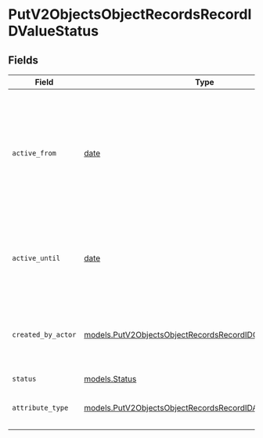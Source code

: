 # PutV2ObjectsObjectRecordsRecordIDValueStatus


## Fields

| Field                                                                                                                            | Type                                                                                                                             | Required                                                                                                                         | Description                                                                                                                      | Example                                                                                                                          |
| -------------------------------------------------------------------------------------------------------------------------------- | -------------------------------------------------------------------------------------------------------------------------------- | -------------------------------------------------------------------------------------------------------------------------------- | -------------------------------------------------------------------------------------------------------------------------------- | -------------------------------------------------------------------------------------------------------------------------------- |
| `active_from`                                                                                                                    | [date](https://docs.python.org/3/library/datetime.html#date-objects)                                                             | :heavy_check_mark:                                                                                                               | The point in time at which this value was made "active". `active_from` can be considered roughly analogous to `created_at`.      | 2023-01-01T15:00:00.000000000Z                                                                                                   |
| `active_until`                                                                                                                   | [date](https://docs.python.org/3/library/datetime.html#date-objects)                                                             | :heavy_check_mark:                                                                                                               | The point in time at which this value was deactivated. If `null`, the value is active.                                           | 2023-01-01T15:00:00.000000000Z                                                                                                   |
| `created_by_actor`                                                                                                               | [models.PutV2ObjectsObjectRecordsRecordIDCreatedByActor13](../models/putv2objectsobjectrecordsrecordidcreatedbyactor13.md)       | :heavy_check_mark:                                                                                                               | The actor that created this value.                                                                                               | {<br/>"type": "workspace-member",<br/>"id": "50cf242c-7fa3-4cad-87d0-75b1af71c57b"<br/>}                                         |
| `status`                                                                                                                         | [models.Status](../models/status.md)                                                                                             | :heavy_check_mark:                                                                                                               | N/A                                                                                                                              |                                                                                                                                  |
| `attribute_type`                                                                                                                 | [models.PutV2ObjectsObjectRecordsRecordIDAttributeTypeStatus](../models/putv2objectsobjectrecordsrecordidattributetypestatus.md) | :heavy_check_mark:                                                                                                               | The attribute type of the value.                                                                                                 | status                                                                                                                           |